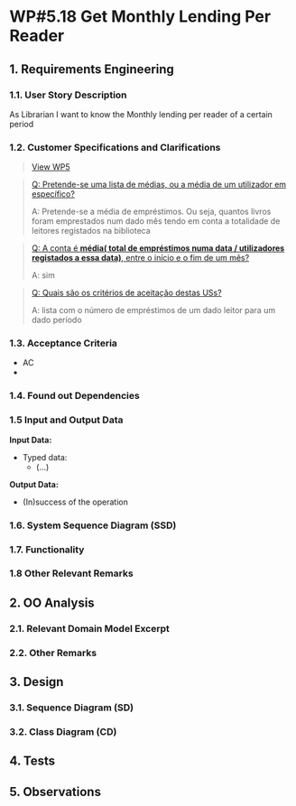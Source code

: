 # WP#5.18 Get Monthly Lending Per Reader
## 1. Requirements Engineering
### 1.1. User Story Description

As Librarian I want to know the Monthly lending per reader of a certain period

### 1.2. Customer Specifications and Clarifications

>[View WP5](../WP5-Lendings.md/#12-customer-specifications-and-clarifications)

>[Q: Pretende-se uma lista de médias, ou a média de um utilizador em específico? ](https://moodle.isep.ipp.pt/mod/forum/discuss.php?d=29859#p37874)
>
>A:  Pretende-se a média de empréstimos. Ou seja, quantos livros foram emprestados num dado mês tendo em conta a totalidade de leitores registados na biblioteca

>[Q: A conta é **média( total de empréstimos numa data / utilizadores registados a essa data)**, entre o início e o fim de um mês?
](https://moodle.isep.ipp.pt/mod/forum/discuss.php?d=29859#p38059)
>
>A: sim

>[Q: Quais são os critérios de aceitação destas USs?](https://moodle.isep.ipp.pt/mod/forum/discuss.php?d=30099#p38213)
>
>A: lista com o número de empréstimos de um dado leitor para um dado período


### 1.3. Acceptance Criteria
- AC
- 
### 1.4. Found out Dependencies
### 1.5 Input and Output Data

**Input Data:**

* Typed data:
  * (...)

**Output Data:**

* (In)success of the operation


### 1.6. System Sequence Diagram (SSD)
### 1.7. Functionality
### 1.8 Other Relevant Remarks
## 2. OO Analysis
### 2.1. Relevant Domain Model Excerpt
### 2.2. Other Remarks
## 3. Design
### 3.1. Sequence Diagram (SD)

[//]: # (<img src="Ph1-15-LendBook-SD-WP_4A_15_Lend_Book.svg" alt="WP_4A_15_Lend_Book">)

### 3.2. Class Diagram (CD)
## 4. Tests
## 5. Observations
